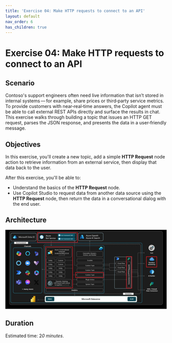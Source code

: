 ```yaml
---
title: 'Exercise 04: Make HTTP requests to connect to an API'
layout: default
nav_order: 6
has_children: true
---
```


# Exercise 04: Make HTTP requests to connect to an API
 
## Scenario

Contoso's support engineers often need live information that isn’t stored in internal systems — for example, share prices or third‑party service metrics. To provide customers with near‑real‑time answers, the Copilot agent must be able to call external REST APIs directly and surface the results in chat. This exercise walks through building a topic that issues an HTTP GET request, parses the JSON response, and presents the data in a user‑friendly message.

## Objectives

In this exercise, you'll create a new topic, add a simple **HTTP Request** node action to retrieve information from an external service, then display that data back to the user.

After this exercise, you'll be able to:

-   Understand the basics of the **HTTP Request** node.
-   Use Copilot Studio to request data from another data source using the **HTTP Request** node, then return the data in a conversational dialog with the end user.

## Architecture

![ul0hkh0e.jpg](../../media/ul0hkh0e.jpg)

## Duration

Estimated time: 2*0 minutes*.	